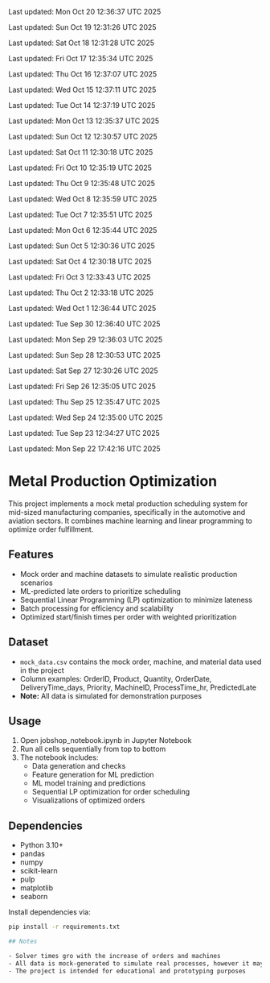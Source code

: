 Last updated: Mon Oct 20 12:36:37 UTC 2025

Last updated: Sun Oct 19 12:31:26 UTC 2025

Last updated: Sat Oct 18 12:31:28 UTC 2025

Last updated: Fri Oct 17 12:35:34 UTC 2025

Last updated: Thu Oct 16 12:37:07 UTC 2025

Last updated: Wed Oct 15 12:37:11 UTC 2025

Last updated: Tue Oct 14 12:37:19 UTC 2025

Last updated: Mon Oct 13 12:35:37 UTC 2025

Last updated: Sun Oct 12 12:30:57 UTC 2025

Last updated: Sat Oct 11 12:30:18 UTC 2025

Last updated: Fri Oct 10 12:35:19 UTC 2025

Last updated: Thu Oct  9 12:35:48 UTC 2025

Last updated: Wed Oct  8 12:35:59 UTC 2025

Last updated: Tue Oct  7 12:35:51 UTC 2025

Last updated: Mon Oct  6 12:35:44 UTC 2025

Last updated: Sun Oct  5 12:30:36 UTC 2025

Last updated: Sat Oct  4 12:30:18 UTC 2025

Last updated: Fri Oct  3 12:33:43 UTC 2025

Last updated: Thu Oct  2 12:33:18 UTC 2025

Last updated: Wed Oct  1 12:36:44 UTC 2025

Last updated: Tue Sep 30 12:36:40 UTC 2025

Last updated: Mon Sep 29 12:36:03 UTC 2025

Last updated: Sun Sep 28 12:30:53 UTC 2025

Last updated: Sat Sep 27 12:30:26 UTC 2025

Last updated: Fri Sep 26 12:35:05 UTC 2025

Last updated: Thu Sep 25 12:35:47 UTC 2025

Last updated: Wed Sep 24 12:35:00 UTC 2025

Last updated: Tue Sep 23 12:34:27 UTC 2025

Last updated: Mon Sep 22 17:42:16 UTC 2025

# Metal Production Optimization

This project implements a mock metal production scheduling system for mid-sized manufacturing companies, specifically in the automotive and aviation sectors. It combines machine learning and linear programming to optimize order fulfillment.

## Features

- Mock order and machine datasets to simulate realistic production scenarios
- ML-predicted late orders to prioritize scheduling
- Sequential Linear Programming (LP) optimization to minimize lateness
- Batch processing for efficiency and scalability
- Optimized start/finish times per order with weighted prioritization

## Dataset

- `mock_data.csv` contains the mock order, machine, and material data used in the project
- Column examples: OrderID, Product, Quantity, OrderDate, DeliveryTime_days, Priority, MachineID, ProcessTime_hr, PredictedLate
- **Note:** All data is simulated for demonstration purposes

## Usage

1. Open jobshop_notebook.ipynb in Jupyter Notebook
2. Run all cells sequentially from top to bottom
3. The notebook includes:
   - Data generation and checks
   - Feature generation for ML prediction
   - ML model training and predictions
   - Sequential LP optimization for order scheduling
   - Visualizations of optimized orders

## Dependencies

- Python 3.10+
- pandas
- numpy
- scikit-learn
- pulp
- matplotlib
- seaborn

Install dependencies via:

```bash
pip install -r requirements.txt

## Notes 

- Solver times gro with the increase of orders and machines
- All data is mock-generated to simulate real processes, however it may not reflect real production environments
- The project is intended for educational and prototyping purposes
